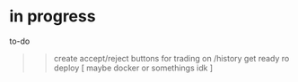 # in progress

to-do

>> create accept/reject buttons for trading on /history
>> get ready ro deploy [ maybe docker or somethings idk ]
